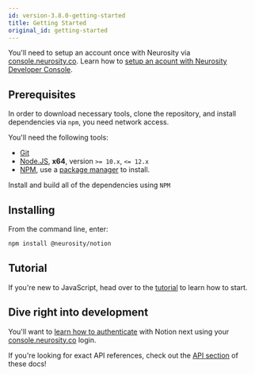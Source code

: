 ```yaml
---
id: version-3.8.0-getting-started
title: Getting Started
original_id: getting-started
---
```

You'll need to setup an account once with Neurosity via [console.neurosity.co](consle.neurosity.co). Learn how to [setup an acount with Neurosity Developer Console](https://support.neurosity.co/hc/en-us/articles/360036196792).

## Prerequisites

In order to download necessary tools, clone the repository, and install dependencies via `npm`, you need network access. 

You'll need the following tools:

- [Git](https://git-scm.com)
- [Node.JS](https://nodejs.org/en/), **x64**, version `>= 10.x`, `<= 12.x`
- [NPM](https://npmjs.org), use a [package manager](https://nodejs.org/en/download/package-manager/) to install.

Install and build all of the dependencies using `NPM`

## Installing

From the command line, enter:

```bash
npm install @neurosity/notion
```

## Tutorial

If you're new to JavaScript, head over to the [tutorial](docs/tutorial) to learn how to start.

## Dive right into development

You'll want to [learn how to authenticate](/docs/api/authentication) with Notion next using your [console.neurosity.co](console.neurosity.co) login.

If you're looking for exact API references, check out the [API section](/docs/ref/index) of these docs!
